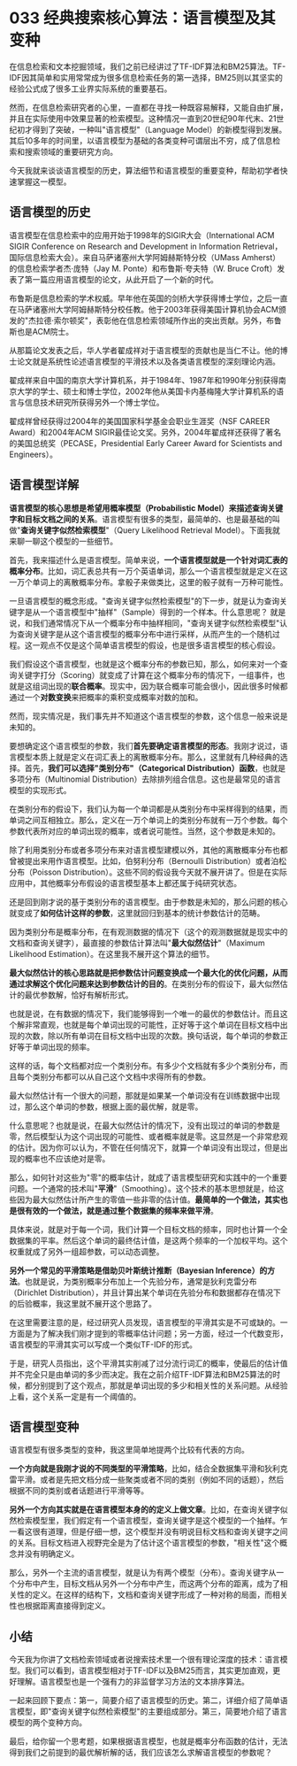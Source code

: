 # 033 经典搜索核心算法：语言模型及其变种

在信息检索和文本挖掘领域，我们之前已经讲过了TF-IDF算法和BM25算法。TF-IDF因其简单和实用常常成为很多信息检索任务的第一选择，BM25则以其坚实的经验公式成了很多工业界实际系统的重要基石。

然而，在信息检索研究者的心里，一直都在寻找一种既容易解释，又能自由扩展，并且在实际使用中效果显著的检索模型。这种情况一直到20世纪90年代末、21世纪初才得到了突破，一种叫"语言模型"（Language
Model）的新模型得到发展。其后10多年的时间里，以语言模型为基础的各类变种可谓层出不穷，成了信息检索和搜索领域的重要研究方向。

今天我就来谈谈语言模型的历史，算法细节和语言模型的重要变种，帮助初学者快速掌握这一模型。

## 语言模型的历史

语言模型在信息检索中的应用开始于1998年的SIGIR大会（International ACM
SIGIR Conference on Research and Development in Information
Retrieval，国际信息检索大会）。来自马萨诸塞州大学阿姆赫斯特分校（UMass
Amherst）的信息检索学者杰·庞特（Jay M. Ponte）和布鲁斯·夸夫特（W. Bruce
Croft）发表了第一篇应用语言模型的论文，从此开启了一个新的时代。

布鲁斯是信息检索的学术权威。早年他在英国的剑桥大学获得博士学位，之后一直在马萨诸塞州大学阿姆赫斯特分校任教。他于2003年获得美国计算机协会ACM颁发的"杰拉德·索尔顿奖"，表彰他在信息检索领域所作出的突出贡献。另外，布鲁斯也是ACM院士。

从那篇论文发表之后，华人学者翟成祥对于语言模型的贡献也是当仁不让。他的博士论文就是系统性论述语言模型的平滑技术以及各类语言模型的深刻理论内涵。

翟成祥来自中国的南京大学计算机系，并于1984年、1987年和1990年分别获得南京大学的学士、硕士和博士学位，2002年他从美国卡内基梅隆大学计算机系的语言与信息技术研究所获得另外一个博士学位。

翟成祥曾经获得过2004年的美国国家科学基金会职业生涯奖（NSF CAREER
Award）和2004年ACM
SIGIR最佳论文奖。另外，2004年翟成祥还获得了著名的美国总统奖（PECASE，Presidential
Early Career Award for Scientists and Engineers）。

## 语言模型详解

**语言模型的核心思想是希望用概率模型（Probabilistic
Model）来描述查询关键字和目标文档之间的关系**。语言模型有很多的类型，最简单的、也是最基础的叫做"**查询关键字似然检索模型**"（Query
Likelihood Retrieval Model）。下面我就来聊一聊这个模型的一些细节。

首先，我来描述什么是语言模型。简单来说，**一个语言模型就是一个针对词汇表的概率分布**。比如，词汇表总共有一万个英语单词，那么一个语言模型就是定义在这一万个单词上的离散概率分布。拿骰子来做类比，这里的骰子就有一万种可能性。

一旦语言模型的概念形成。"查询关键字似然检索模型"的下一步，就是认为查询关键字是从一个语言模型中"抽样"（Sample）得到的一个样本。什么意思呢？
就是说，和我们通常情况下从一个概率分布中抽样相同，"查询关键字似然检索模型"认为查询关键字是从这个语言模型的概率分布中进行采样，从而产生的一个随机过程。这一观点不仅是这个简单语言模型的假设，也是很多语言模型的核心假设。

我们假设这个语言模型，也就是这个概率分布的参数已知，那么，如何来对一个查询关键字打分（Scoring）就变成了计算在这个概率分布的情况下，一组事件，也就是这组词出现的**联合概率**。现实中，因为联合概率可能会很小，因此很多时候都通过一个**对数变换**来把概率的乘积变成概率对数的加和。

然而，现实情况是，我们事先并不知道这个语言模型的参数，这个信息一般来说是未知的。

要想确定这个语言模型的参数，我们**首先要确定语言模型的形态**。我刚才说过，语言模型本质上就是定义在词汇表上的离散概率分布。那么，这里就有几种经典的选择。首先，**我们可以选择"类别分布"（Categorical
Distribution）函数**，也就是多项分布（Multinomial
Distribution）去除排列组合信息。这也是最常见的语言模型的实现形式。

在类别分布的假设下，我们认为每一个单词都是从类别分布中采样得到的结果，而单词之间互相独立。那么，定义在一万个单词上的类别分布就有一万个参数。每个参数代表所对应的单词出现的概率，或者说可能性。当然，这个参数是未知的。

除了利用类别分布或者多项分布来对语言模型建模以外，其他的离散概率分布也都曾被提出来用作语言模型。比如，伯努利分布（Bernoulli
Distribution）或者泊松分布（Poisson
Distribution）。这些不同的假设我今天就不展开讲了。但是在实际应用中，其他概率分布假设的语言模型基本上都还属于纯研究状态。

还是回到刚才说的基于类别分布的语言模型。由于参数是未知的，那么问题的核心就变成了**如何估计这样的参数**，这里就回归到基本的统计参数估计的范畴。

因为类别分布是概率分布，在有观测数据的情况下（这个的观测数据就是现实中的文档和查询关键字），最直接的参数估计算法叫"**最大似然估计**"（Maximum
Likelihood Estimation）。在这里我不展开这个算法的细节。

**最大似然估计的核心思路就是把参数估计问题变换成一个最大化的优化问题，从而通过求解这个优化问题来达到参数估计的目的**。在类别分布的假设下，最大似然估计的最优参数解，恰好有解析形式。

也就是说，在有数据的情况下，我们能够得到一个唯一的最优的参数估计。而且这个解非常直观，也就是每个单词出现的可能性，正好等于这个单词在目标文档中出现的次数，除以所有单词在目标文档中出现的次数。换句话说，每个单词的参数正好等于单词出现的频率。

这样的话，每个文档都对应一个类别分布。有多少个文档就有多少个类别分布，而且每个类别分布都可以从自己这个文档中求得所有的参数。

最大似然估计有一个很大的问题，那就是如果某一个单词没有在训练数据中出现过，那么这个单词的参数，根据上面的最优解，就是零。

什么意思呢？也就是说，在最大似然估计的情况下，没有出现过的单词的参数是零，然后模型认为这个词出现的可能性、或者概率就是零。这显然是一个非常悲观的估计。因为你可以认为，不管在任何情况下，就算一个单词没有出现过，但是出现的概率也不应该绝对是零。

那么，如何针对这些为"零"的概率估计，就成了语言模型研究和实践中的一个重要问题。一个通常的技术叫"**平滑**"（Smoothing）。这个技术的基本思想就是，给这些因为最大似然估计所产生的零值一些非零的估计值。**最简单的一个做法，其实也是很有效的一个做法，就是通过整个数据集的频率来做平滑**。

具体来说，就是对于每一个词，我们计算一个目标文档的频率，同时也计算一个全数据集的平率。然后这个单词的最终估计值，是这两个频率的一个加权平均。这个权重就成了另外一组超参数，可以动态调整。

**另外一个常见的平滑策略是借助贝叶斯统计推断（Bayesian
Inference）的方法**。也就是说，为类别概率分布加上一个先验分布，通常是狄利克雷分布（Dirichlet
Distribution），并且计算出某个单词在先验分布和数据都存在情况下的后验概率，我这里就不展开这个思路了。

在这里需要注意的是，经过研究人员发现，语言模型的平滑其实是不可或缺的。一方面是为了解决我们刚才提到的零概率估计问题；另一方面，经过一个代数变形，语言模型的平滑其实可以写成一个类似TF-IDF的形式。

于是，研究人员指出，这个平滑其实削减了过分流行词汇的概率，使最后的估计值并不完全只是由单词的多少而决定。我在之前介绍TF-IDF算法和BM25算法的时候，都分别提到了这个观点，那就是单词出现的多少和相关性的关系问题。从经验上看，这个关系一定是有一个阈值的。

## 语言模型变种

语言模型有很多类型的变种，我这里简单地提两个比较有代表的方向。

**一个方向就是我刚才说的不同类型的平滑策略**，比如，结合全数据集平滑和狄利克雷平滑。或者是先把文档分成一些聚类或者不同的类别（例如不同的话题），然后根据不同的类别或者话题进行平滑等等。

**另外一个方向其实就是在语言模型本身的的定义上做文章**。比如，在查询关键字似然检索模型里，我们假定有一个语言模型，查询关键字是这个模型的一个抽样。乍一看这很有道理，但是仔细一想，这个模型并没有明说目标文档和查询关键字之间的关系。目标文档进入视野完全是为了估计这个语言模型的参数，"相关性"这个概念并没有明确定义。

那么，另外一个主流的语言模型，就是认为有两个模型（分布）。查询关键字从一个分布中产生，目标文档从另外一个分布中产生，而这两个分布的距离，成为了相关性的定义。在这样的结构下，文档和查询关键字形成了一种对称的局面，而相关性也根据距离直接得到定义。

## 小结

今天我为你讲了文档检索领域或者说搜索技术里一个很有理论深度的技术：语言模型。我们可以看到，语言模型相对于TF-IDF以及BM25而言，其实更加直观，更好理解。语言模型也是一个强有力的非监督学习方法的文本排序算法。

一起来回顾下要点：第一，简要介绍了语言模型的历史。第二，详细介绍了简单语言模型，即"查询关键字似然检索模型"的主要组成部分。第三，简要地介绍了语言模型的两个变种方向。

最后，给你留一个思考题，如果根据语言模型，也就是概率分布函数的估计，无法得到我们之前提到的最优解析解的话，我们应该怎么求解语言模型的参数呢？
